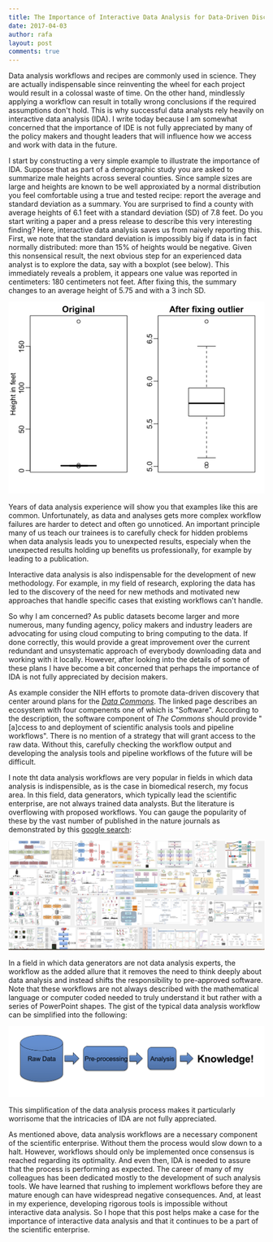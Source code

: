 ```yaml
---
title: The Importance of Interactive Data Analysis for Data-Driven Discovery
date: 2017-04-03
author: rafa
layout: post
comments: true
---
```


Data analysis workflows and recipes are commonly used in science. They
are actually indispensable since reinventing the wheel for each
project would result in a colossal waste of time. On the other hand,
mindlessly applying a workflow can result in 
totally wrong conclusions if the required assumptions don't hold. 
This is why successful data analysts rely heavily on interactive
data analysis (IDA). I write today because I am somewhat
concerned that the importance of IDE is not fully appreciated by many
of the policy makers and thought leaders that will influence how we
access and work with data in the future.

I start by constructing a very simple example to illustrate the
importance of IDA. Suppose that as
part of a demographic study you are asked to summarize male heights
across several counties. Since sample sizes are large and heights are
known to be well approxiated by a normal distribution you feel
comfortable using a true and tested recipe: 
report the average and standard deviation as a summary. You are
surprised to find a county with average heights of 6.1 feet with a
standard deviation (SD) of 7.8 feet. Do you start writing a paper and a
press release to describe this very interesting finding? Here,
interactive data analysis saves us from naively reporting this.
First, we note that the standard deviation is impossibly big if data is in
fact normally distributed: more than 15% of heights would be
negative. Given this nonsensical result, the next 
obvious step for an experienced data analyst is to explore the data,
say with a boxplot (see below). This immediately reveals a problem, it
appears one value was reported in centimeters: 180 centimeters not
feet. After fixing this, the summary changes to an average height
of 5.75 and with a 3 inch SD. 

![European Outlier](https://raw.githubusercontent.com/simplystats/simplystats.github.io/master/_images/heights-with-outlier.png)


Years of data analysis experience will show you that examples like this are
common. Unfortunately, as data and analyses gets more complex workflow
failures are harder to detect and often go unnoticed. An important
principle many of us teach our trainees is to carefully check for
hidden problems when data analysis leads you to unexpected results,
especialy when the unexpected results holding up benefits us
professionally, for example by leading to a publication.

Interactive data analysis is also indispensable for the
development of new methodology. For example, in my field of research, exploring
the data has led to the discovery of the need for new methods and
motivated new approaches that handle specific cases that existing
workflows can't handle.

So why I am concerned?
As public datasets become larger and more
numerous, many funding agency, policy makers and industry leaders are
advocating for using cloud computing to bring computing to the
data. If done correctly, this would provide a great improvement over 
the current redundant and unsystematic approach of everybody downloading data and working with it locally. However, after
looking into the details of some of these plans I have become a bit
concerned that perhaps the importance of IDA is not fully appreciated by decision makers.

As example consider the NIH efforts to promote data-driven discovery
that center around plans for the
[_Data Commons_](https://datascience.nih.gov/commons). The linked page
describes an ecosystem with four compenents one of which is
"Software". According to the description, the software component of
_The Commons_ should provide "[a]ccess to and deployment of scientific analysis
tools and pipeline workflows". There is no mention of a strategy that
will grant access to the
raw data. Without this, carefully checking the workflow output and 
developing the analysis tools and pipeline workflows of the future
will be difficult.

I note tht data analysis workflows are very popular in fields in which data
analysis is indispensible, as is the case in biomedical reserch, my
focus area. In this field, data generators, which typically
lead the scientific enterprise, are not always trained data
analysts. But the literature is overflowing with proposed workflows.
You can gauge the popularity of these by the vast number of
published in the nature journals as demonstrated by this
[google search](https://www.google.com/search?q=workflow+site:nature.com&biw=1706&bih=901&source=lnms&tbm=isch&sa=X&ved=0ahUKEwi3usL8-dDPAhUDMSYKHaBFBTAQ_AUIBigB#tbm=isch&q=analysis+workflow+site:nature.com):

![Nature workflows](https://raw.githubusercontent.com/simplystats/simplystats.github.io/master/_images/many-workflows.png)


In a field in which data generators are not data analysis experts, the
workflow as the added allure that it removes the need to think deeply about
data analysis and instead shifts the responsibility to pre-approved
software. Note that these workflows are not always described with the
mathematical language or computer coded needed to truly understand it
but rather with a series of PowerPoint shapes. The gist of the typical
data analysis workflow can be simplified into the following:

![workflows](https://raw.githubusercontent.com/simplystats/simplystats.github.io/master/_images/workflow.png)

This simplification of the data analysis process makes it particularly
worrisome that the intricacies of IDA are not fully appreciated.

As mentioned above, data analysis workflows are a necessary component of
the scientific enterprise. Without them the process would slow down to
a halt. However, workflows should only be implemented once consensus
is reached regarding its optimality. And even then, IDA is needed to
assure that the process is performing as expected. The career of many of my 
colleagues has been dedicated mostly to the development of such
analysis tools. We have learned that rushing to implement workflows
before they are mature enough can have widespread negative
consequences. And, at least in my experience, developing rigorous tools is 
impossible without interactive data analysis. So I hope that this post
helps make a case for the importance of interactive data analysis and
that it continues to be a part of the scientific enterprise. 






